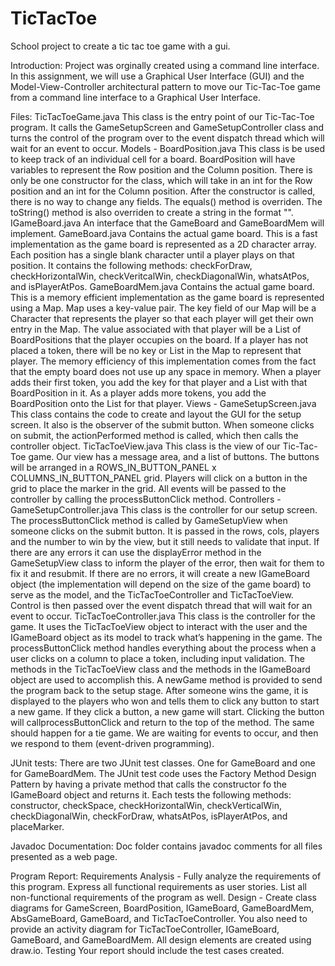 # TicTacToe
School project to create a tic tac toe game with a gui.


Introduction:
  Project was orginally created using a command line interface.  In this assignment, we will use a 
  Graphical User Interface (GUI) and the Model-View-Controller architectural pattern to move our 
  Tic-Tac-Toe game from a command line interface to a Graphical User Interface. 

Files:
  TicTacToeGame.java
    This class is the entry point of our Tic-Tac-Toe program. It calls the GameSetupScreen and
    GameSetupController class and turns the control of the program over to the event dispatch
    thread which will wait for an event to occur.
  Models -
    BoardPosition.java
      This class is be used to keep track of an individual cell for a board. BoardPosition will
      have variables to represent the Row position and the Column position. There is only be one 
      constructor for the class, which will take in an int for the Row position and an int for the 
      Column position. After the constructor is called, there is no way to change any fields.
      The equals() method is overriden.  The toString() method is also overriden to create a string
      in the format "<row><column>".
    IGameBoard.java
      An interface that the GameBoard and GameBoardMem will implement. 
    GameBoard.java
      Contains the actual game board. This is a fast implementation as the game board is represented as a 2D character 
      array. Each position has a single blank character until a player plays on that position. It contains the following 
      methods: checkForDraw, checkHorizontalWin, checkVeritcalWin, checkDiagonalWin, whatsAtPos, and isPlayerAtPos. 
    GameBoardMem.java
      Contains the actual game board. This is a memory efficient implementation as the game board is represented
      using a Map.  Map uses a key-value pair. The key field of our Map will be a Character that represents the player so
      that each player will get their own entry in the Map. The value associated with that player will be a
      List of BoardPositions that the player occupies on the board. If a player has not placed a token,
      there will be no key or List in the Map to represent that player. The memory efficiency of this implementation
      comes from the fact that the empty board does not use up any space in memory. When a player adds
      their first token, you add the key for that player and a List with that BoardPosition in it. As a
      player adds more tokens, you add the BoardPosition onto the List for that player.
  Views -
    GameSetupScreen.java
      This class contains the code to create and layout the GUI for the setup screen. It also is the observer of
      the submit button. When someone clicks on submit, the actionPerformed method is called, which
      then calls the controller object. 
    TicTacToeView.java
      This class is the view of our Tic-Tac-Toe game. Our view has a message area, and a list of buttons. The
      buttons will be arranged in a ROWS_IN_BUTTON_PANEL x COLUMNS_IN_BUTTON_PANEL grid.
      Players will click on a button in the grid to place the marker in the grid. All events will be passed to the
      controller by calling the processButtonClick method.
  Controllers - 
    GameSetupController.java
      This class is the controller for our setup screen. The processButtonClick method is called by
      GameSetupView when someone clicks on the submit button. It is passed in the rows, cols, players and
      the number to win by the view, but it still needs to validate that input. If there are any errors it can use
      the displayError method in the GameSetupView class to inform the player of the error, then
      wait for them to fix it and resubmit. If there are no errors, it will create a new IGameBoard object (the 
      implementation will depend on the size of the game board) to serve as the model, and the TicTacToeController 
      and TicTacToeView. Control is then passed over the event dispatch thread that will wait for an event to
      occur.
    TicTacToeController.java
      This class is the controller for the game. It uses the TicTacToeView object to interact with the user
      and the IGameBoard object as its model to track what’s happening in the game. The processButtonClick 
      method handles everything about the process when a user clicks on a column to place a token, including 
      input validation. The methods in the TicTacToeView class and the methods in the IGameBoard object are 
      used to accomplish this. A newGame method is provided to send the program back to the setup stage. After 
      someone wins the game, it is displayed to the players who won and tells them to click any button to start 
      a new game. If they click a button, a new game will start. Clicking the button will callprocessButtonClick 
      and return to the top of the method. The same should happen for a tie game. We are waiting for events to 
      occur, and then we respond to them (event-driven programming).

JUnit tests:
  There are two JUnit test classes.  One for GameBoard and one for GameBoardMem. The JUnit test code
  uses the Factory Method Design Pattern by having a private method that calls the constructor fo the 
  IGameBoard object and returns it.
  Each tests the following methods: constructor, checkSpace, checkHorizontalWin, checkVerticalWin,
  checkDiagonalWin, checkForDraw, whatsAtPos, isPlayerAtPos, and placeMarker.

Javadoc Documentation:
  Doc folder contains javadoc comments for all files presented as a web page.

Program Report:
  Requirements Analysis -
    Fully analyze the requirements of this program. Express all functional requirements as user
    stories. List all non-functional requirements of the program as well. 
  Design - 
    Create class diagrams for GameScreen, BoardPosition, IGameBoard, GameBoardMem, AbsGameBoard, 
    GameBoard, and TicTacToeController. You also need to provide an activity diagram for 
    TicTacToeController, IGameBoard, GameBoard, and GameBoardMem. All design elements are created
    using draw.io.
  Testing
    Your report should include the test cases created.

